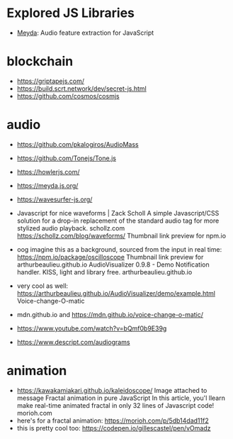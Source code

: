 # Explored JS Libraries

* [Meyda](https://meyda.js.org/): Audio feature extraction for JavaScript

# blockchain
* https://griptapejs.com/
* https://build.scrt.network/dev/secret-js.html
* https://github.com/cosmos/cosmjs

# audio

* https://github.com/pkalogiros/AudioMass
* https://github.com/Tonejs/Tone.js
* https://howlerjs.com/
* https://meyda.js.org/

* https://wavesurfer-js.org/
* Javascript for nice waveforms | Zack Scholl
A simple Javascript/CSS solution for a drop-in replacement of the standard audio tag for more stylized audio playback.
schollz.com
https://schollz.com/blog/waveforms/
Thumbnail link preview for npm.io
* oog imagine this as a background, sourced from the input in real time: https://npm.io/package/oscilloscope
Thumbnail link preview for arthurbeaulieu.github.io
AudioVisualizer 0.9.8 - Demo
Notification handler. KISS, light and library free.
arthurbeaulieu.github.io
*  very cool as well: https://arthurbeaulieu.github.io/AudioVisualizer/demo/example.html
Voice-change-O-matic
*  mdn.github.io
and https://mdn.github.io/voice-change-o-matic/

* https://www.youtube.com/watch?v=bQmf0b9E39g
* https://www.descript.com/audiograms


# animation

*  https://kawakamiakari.github.io/kaleidoscope/
Image attached to message
Fractal animation in pure JavaScript
In this article, you'l llearn make real-time animated fractal in only 32 lines of Javascript code!
morioh.com
* here's for a fractal animation: https://morioh.com/p/5db14dad11f2
* this is pretty cool too: https://codepen.io/gillescastel/pen/vOmadz
